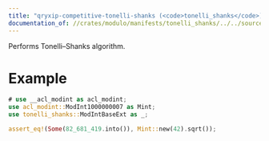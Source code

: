 ```yaml
---
title: "qryxip-competitive-tonelli-shanks (<code>tonelli_shanks</code>)"
documentation_of: //crates/modulo/manifests/tonelli_shanks/../../sourcefiles/tonelli_shanks.rs
---
```

Performs Tonelli–Shanks algorithm.

# Example

```rust
# use __acl_modint as acl_modint;
use acl_modint::ModInt1000000007 as Mint;
use tonelli_shanks::ModIntBaseExt as _;

assert_eq!(Some(82_681_419.into()), Mint::new(42).sqrt());
```
